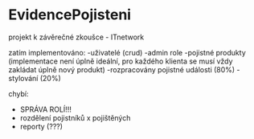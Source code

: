 # EvidencePojisteni
projekt k závěrečné zkoušce - ITnetwork

zatím implementováno:
-uživatelé (crud)
-admin role
-pojistné produkty (implementace není úplně ideální, pro každého klienta se musí vždy zakládat úplně nový produkt)
-rozpracovány pojistné události (80%)
-stylování (20%)

chybí:
- SPRÁVA ROLÍ!!!
- rozdělení pojistníků x pojištěných
- reporty (???)
